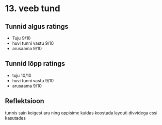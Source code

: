 # 13. veeb tund

## Tunnid algus ratings
 * Tuju 9/10
 * huvi tunni vastu 9/10
 * arusaama 9/10

 ## Tunnid lõpp ratings
  * tuju 10/10
  * huvi tunni vastu 9/10
  * arusaama 9/10

## Reflektsioon
tunnis sain koigest aru ning oppisime kuidas koostada layouti divvidega cssi kasutades